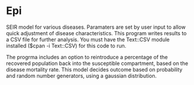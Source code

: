 Epi
===
SEIR model for various diseases. Paramaters are set by user input to allow quick adjustment of disease characteristics. This program writes results to a CSV file for further analysis. You must have the Text::CSV module installed ($cpan -i Text::CSV) for this code to run. 

The progrma includes an option to reintroduce a percentage of the recovered population back into the susceptible compartment, based on the disease mortality rate. This model decides outcome based on probability and random number generators, using a gaussian distribution.
